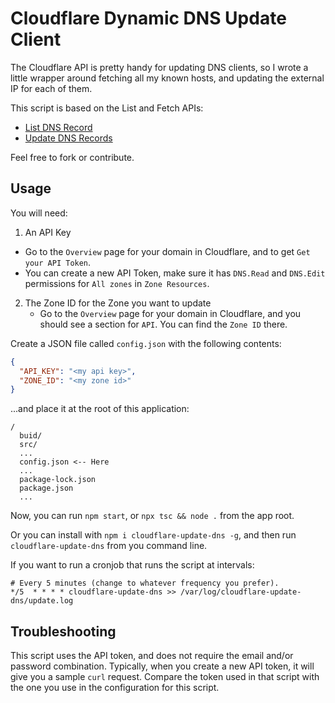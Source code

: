 # Cloudflare Dynamic DNS Update Client

The Cloudflare API is pretty handy for updating DNS clients, so I wrote a little wrapper around
fetching all my known hosts, and updating the external IP for each of them.

This script is based on the List and Fetch APIs:

 - [List DNS Record](https://developers.cloudflare.com/api/operations/dns-records-for-a-zone-list-dns-records)
 - [Update DNS Records](https://developers.cloudflare.com/api/operations/dns-records-for-a-zone-update-dns-record)

Feel free to fork or contribute.

## Usage

You will need:

1. An API Key
  - Go to the `Overview` page for your domain in Cloudflare, and to get `Get your API Token`.
  - You can create a new API Token, make sure it has `DNS.Read` and `DNS.Edit` permissions for `All zones` in `Zone Resources`.
2. The Zone ID for the Zone you want to update
   - Go to the `Overview` page for your domain in Cloudflare, and you should see a section for `API`. You can find the `Zone ID` there.

Create a JSON file called `config.json` with the following contents:

```json
{
  "API_KEY": "<my api key>",
  "ZONE_ID": "<my zone id>"
}
```

...and place it at the root of this application:

```
/
  buid/
  src/
  ...
  config.json <-- Here
  ...
  package-lock.json
  package.json
  ...
```

Now, you can run `npm start`, or `npx tsc && node .` from the app root.

Or you can install with `npm i cloudflare-update-dns -g`, and then run `cloudflare-update-dns` from
you command line.

If you want to run a cronjob that runs the script at intervals:

```
# Every 5 minutes (change to whatever frequency you prefer).
*/5  * * * * cloudflare-update-dns >> /var/log/cloudflare-update-dns/update.log
```

## Troubleshooting

This script uses the API token, and does not require the email and/or password combination.
Typically, when you create a new API token, it will give you a sample `curl` request. Compare the
token used in that script with the one you use in the configuration for this script.